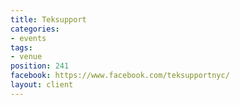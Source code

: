```yaml
---
title: Teksupport
categories:
- events
tags:
- venue
position: 241
facebook: https://www.facebook.com/teksupportnyc/
layout: client
---
```



